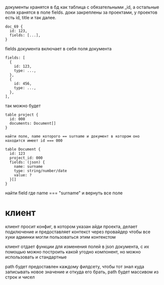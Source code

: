 документы хранятся в бд как таблица с обязательными \_id, а остальные поля хранятся в поле fields. доки закреплены за проектами, у проектов есть id, title и так далее.

```
doc_69 {
  id: 123,
  fields: [...],
}
```

fields документа включает в себя поля документа

```
fields: [
  {
    id: 123,
    type: ...,
  },
  {
    id: 456,
    type: ...,
  },
],
```

так можно будет

```
table project {
  id: 000
  documents: Document[]
}

найти поле, name которого == surname и документ в котором оно находится имеет id === 000

table Document {
  id: 123
  project_id: 000
  fields: (json) {
    name: surname
    type: string/number/date
    value: ?
  }[]
}
```

найти field где name === "surname" и вернуть все поле

# клиент

клиент просит конфиг, в котором указан айди проекта, делает подключение и предоставляет контекст через провайдер чтобы все хуки админки могли пользоваться этим контекстом

клиент отдает функции для изменения полей в json документа, с их помощью можно построить какой угодно компонент, но можно использовать и стандартные

path будет предоставлен каждому филдсету, чтобы тот знал куда записывать новое значение и откуда его брать, path будет массивом из строк и чисел
